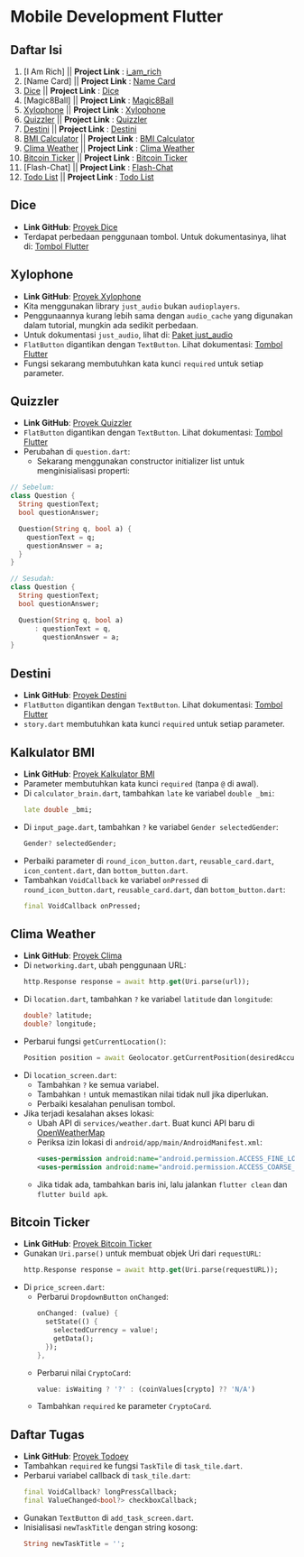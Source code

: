 # Mobile Development Flutter

## Daftar Isi
1. [I Am Rich] || **Project Link** : [i_am_rich](https://github.com/KKSBY/i_am_rich) 
2. [Name Card] || **Project Link** : [Name Card](https://github.com/KKSBY/NameCard)
3. [Dice](#dice) || **Project Link** : [Dice](https://github.com/KKSBY/Dice)
4. [Magic8Ball] || **Project Link** : [Magic8Ball](https://github.com/KKSBY/Magic8Ball)
5. [Xylophone](#xylophone) || **Project Link** : [Xylophone](https://github.com/KKSBY/xylophone)
6. [Quizzler](#quizzler) ||  **Project Link** : [Quizzler](https://github.com/KKSBY/Quizzler)
7. [Destini](#destini) ||  **Project Link** : [Destini](https://github.com/KKSBY/destini)
8. [BMI Calculator](#bmi-calculator) ||  **Project Link** : [BMI Calculator](https://github.com/KKSBY/mbi_Calculator)
9. [Clima Weather](#clima-weather) ||  **Project Link** : [Clima Weather](https://github.com/KKSBY/ClimaWeather)
10. [Bitcoin Ticker](#bitcoin-ticker) ||  **Project Link** : [Bitcoin Ticker](https://github.com/KKSBY/Bitcoin_Ticker)
11. [Flash-Chat] || **Project Link** : [Flash-Chat](https://github.com/KKSBY/Flash-Chat)
12. [Todo List](#todo-list) || **Project Link** : [Todo List](https://github.com/KKSBY/ToDoList)

## Dice

- **Link GitHub**: [Proyek Dice](https://github.com/londonappbrewery/dicee-flutter)
- Terdapat perbedaan penggunaan tombol. Untuk dokumentasinya, lihat di: [Tombol Flutter](https://docs.flutter.dev/release/breaking-changes/buttons)

## Xylophone

- **Link GitHub**: [Proyek Xylophone](https://github.com/londonappbrewery/xylophone-flutter)
- Kita menggunakan library `just_audio` bukan `audioplayers`.
- Penggunaannya kurang lebih sama dengan `audio_cache` yang digunakan dalam tutorial, mungkin ada sedikit perbedaan.
- Untuk dokumentasi `just_audio`, lihat di: [Paket just_audio](https://pub.dev/packages/just_audio)
- `FlatButton` digantikan dengan `TextButton`. Lihat dokumentasi: [Tombol Flutter](https://docs.flutter.dev/release/breaking-changes/buttons)
- Fungsi sekarang membutuhkan kata kunci `required` untuk setiap parameter.

## Quizzler

- **Link GitHub**: [Proyek Quizzler](https://github.com/londonappbrewery/quizzler-flutter)
- `FlatButton` digantikan dengan `TextButton`. Lihat dokumentasi: [Tombol Flutter](https://docs.flutter.dev/release/breaking-changes/buttons)
- Perubahan di `question.dart`:
  - Sekarang menggunakan constructor initializer list untuk menginisialisasi properti:

```dart
// Sebelum:
class Question {
  String questionText;
  bool questionAnswer;

  Question(String q, bool a) {
    questionText = q;
    questionAnswer = a;
  }
}

// Sesudah:
class Question {
  String questionText;
  bool questionAnswer;

  Question(String q, bool a) 
      : questionText = q,
        questionAnswer = a;
}
```

## Destini

- **Link GitHub**: [Proyek Destini](https://github.com/londonappbrewery/destini-challenge-starting)
- `FlatButton` digantikan dengan `TextButton`. Lihat dokumentasi: [Tombol Flutter](https://docs.flutter.dev/release/breaking-changes/buttons)
- `story.dart` membutuhkan kata kunci `required` untuk setiap parameter.

## Kalkulator BMI

- **Link GitHub**: [Proyek Kalkulator BMI](https://github.com/londonappbrewery/bmi-calculator-flutter)
- Parameter membutuhkan kata kunci `required` (tanpa `@` di awal).
- Di `calculator_brain.dart`, tambahkan `late` ke variabel `double _bmi`:
  ```dart
  late double _bmi;
  ```
- Di `input_page.dart`, tambahkan `?` ke variabel `Gender selectedGender`:
  ```dart
  Gender? selectedGender;
  ```
- Perbaiki parameter di `round_icon_button.dart`, `reusable_card.dart`, `icon_content.dart`, dan `bottom_button.dart`.
- Tambahkan `VoidCallback` ke variabel `onPressed` di `round_icon_button.dart`, `reusable_card.dart`, dan `bottom_button.dart`:
  ```dart
  final VoidCallback onPressed;
  ```

## Clima Weather

- **Link GitHub**: [Proyek Clima](https://github.com/londonappbrewery/Clima-Flutter)
- Di `networking.dart`, ubah penggunaan URL:
  ```dart
  http.Response response = await http.get(Uri.parse(url));
  ```
- Di `location.dart`, tambahkan `?` ke variabel `latitude` dan `longitude`:
  ```dart
  double? latitude;
  double? longitude;
  ```
- Perbarui fungsi `getCurrentLocation()`:
  ```dart
  Position position = await Geolocator.getCurrentPosition(desiredAccuracy: LocationAccuracy.low);
  ```
- Di `location_screen.dart`:
  - Tambahkan `?` ke semua variabel.
  - Tambahkan `!` untuk memastikan nilai tidak null jika diperlukan.
  - Perbaiki kesalahan penulisan tombol.
- Jika terjadi kesalahan akses lokasi:
  - Ubah API di `services/weather.dart`. Buat kunci API baru di [OpenWeatherMap](https://home.openweathermap.org/api_keys)
  - Periksa izin lokasi di `android/app/main/AndroidManifest.xml`:
    ```xml
    <uses-permission android:name="android.permission.ACCESS_FINE_LOCATION"/>
    <uses-permission android:name="android.permission.ACCESS_COARSE_LOCATION"/>
    ```
  - Jika tidak ada, tambahkan baris ini, lalu jalankan `flutter clean` dan `flutter build apk`.

## Bitcoin Ticker

- **Link GitHub**: [Proyek Bitcoin Ticker](https://github.com/londonappbrewery/bitcoin-ticker-flutter)
- Gunakan `Uri.parse()` untuk membuat objek Uri dari `requestURL`:
  ```dart
  http.Response response = await http.get(Uri.parse(requestURL));
  ```
- Di `price_screen.dart`:
  - Perbarui `DropdownButton` `onChanged`:
    ```dart
    onChanged: (value) {
      setState(() {
        selectedCurrency = value!;
        getData();
      });
    },
    ```
  - Perbarui nilai `CryptoCard`:
    ```dart
    value: isWaiting ? '?' : (coinValues[crypto] ?? 'N/A')
    ```
  - Tambahkan `required` ke parameter `CryptoCard`.

## Daftar Tugas

- **Link GitHub**: [Proyek Todoey](https://github.com/londonappbrewery/todoey-flutter)
- Tambahkan `required` ke fungsi `TaskTile` di `task_tile.dart`.
- Perbarui variabel callback di `task_tile.dart`:
  ```dart
  final VoidCallback? longPressCallback;
  final ValueChanged<bool?> checkboxCallback;
  ```
- Gunakan `TextButton` di `add_task_screen.dart`.
- Inisialisasi `newTaskTitle` dengan string kosong:
  ```dart
  String newTaskTitle = '';
  ```
